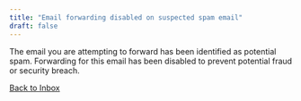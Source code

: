 ```yaml
---
title: "Email forwarding disabled on suspected spam email"
draft: false
---
```


The email you are attempting to forward has been identified as potential
spam. Forwarding for this email has been disabled to prevent potential
fraud or security breach.

[Back to Inbox](/email/)
